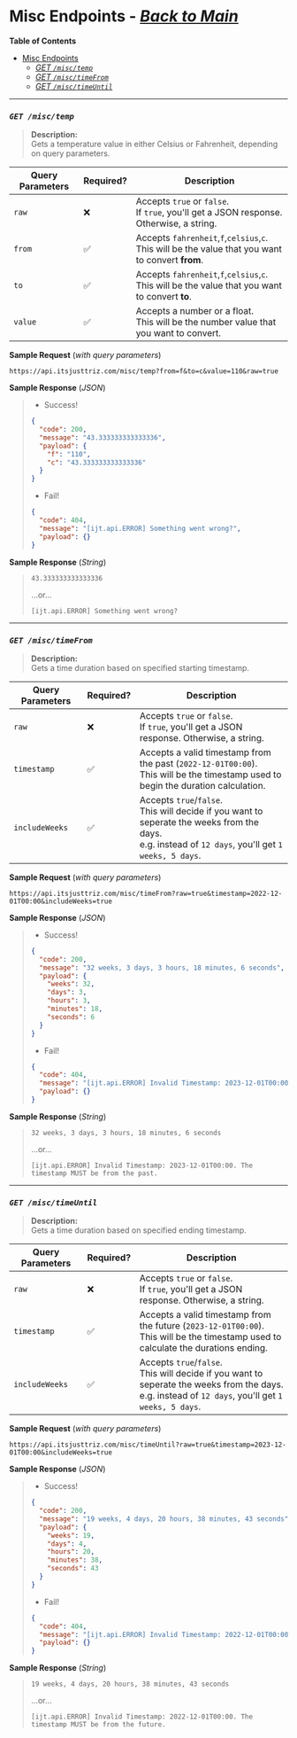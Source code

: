 # Misc Endpoints - [_Back to Main_](index.md)

**Table of Contents**
- [Misc Endpoints](#misc-endpoints)
  - [*GET `/misc/temp`*](get-misctemp)
  - [*GET `/misc/timeFrom`*](get-misctimeFrom)
  - [*GET `/misc/timeUntil`*](get-misctimeUntil)

---
### *`GET /misc/temp`*
> **Description:**  
> Gets a temperature value in either Celsius or Fahrenheit, depending on query parameters.

| Query Parameters | Required? | Description |
|-|-|-|
| `raw` | :x: | Accepts `true` or `false`.<br/> If `true`, you'll get a JSON response. Otherwise, a string.|
| `from` | ✅ | Accepts `fahrenheit`,`f`,`celsius`,`c`.<br/>This will be the value that you want to convert **from**.
| `to` | ✅ | Accepts `fahrenheit`,`f`,`celsius`,`c`.<br/>This will be the value that you want to convert **to**.
| `value` | ✅ | Accepts a number or a float.<br/>This will be the number value that you want to convert.

**Sample Request** (_with query parameters_)
```
https://api.itsjusttriz.com/misc/temp?from=f&to=c&value=110&raw=true
```

**Sample Response** (*JSON*)
> - Success!
> ```json
> {
>   "code": 200,
>   "message": "43.333333333333336",
>   "payload": {
>     "f": "110",
>     "c": "43.333333333333336"
>   }
> }
> ```
> - Fail!
> ```json
> {
>   "code": 404,
>   "message": "[ijt.api.ERROR] Something went wrong?",
>   "payload": {}
> }
> ```
**Sample Response** (*String*)
> ```
> 43.333333333333336
> ```
> ...or...
> ```
> [ijt.api.ERROR] Something went wrong?
> ```

---

### *`GET /misc/timeFrom`*
> **Description:**  
> Gets a time duration based on specified starting timestamp.

| Query Parameters | Required? | Description |
|-|-|-|
| `raw` | :x: | Accepts `true` or `false`.<br/> If `true`, you'll get a JSON response. Otherwise, a string.|
| `timestamp` | ✅ | Accepts a valid timestamp from the past (`2022-12-01T00:00`).<br/>This will be the timestamp used to begin the duration calculation.
| `includeWeeks` | ✅ | Accepts `true`/`false`.<br/>This will decide if you want to seperate the weeks from the days.<br/>e.g. instead of `12 days`, you'll get `1 weeks, 5 days`.

**Sample Request** (_with query parameters_)
```
https://api.itsjusttriz.com/misc/timeFrom?raw=true&timestamp=2022-12-01T00:00&includeWeeks=true
```

**Sample Response** (*JSON*)
> - Success!
> ```json
> {
>   "code": 200,
>   "message": "32 weeks, 3 days, 3 hours, 18 minutes, 6 seconds",
>   "payload": {
>     "weeks": 32,
>     "days": 3,
>     "hours": 3,
>     "minutes": 18,
>     "seconds": 6
>   }
> }
> ```
> - Fail!
> ```json
> {
>   "code": 404,
>   "message": "[ijt.api.ERROR] Invalid Timestamp: 2023-12-01T00:00. The timestamp MUST be from the past.",
>   "payload": {}
> }
> ```
**Sample Response** (*String*)
> ```
> 32 weeks, 3 days, 3 hours, 18 minutes, 6 seconds
> ```
> ...or...
> ```
> [ijt.api.ERROR] Invalid Timestamp: 2023-12-01T00:00. The timestamp MUST be from the past.
> ```

---

### *`GET /misc/timeUntil`*
> **Description:**  
> Gets a time duration based on specified ending timestamp.

| Query Parameters | Required? | Description |
|-|-|-|
| `raw` | :x: | Accepts `true` or `false`.<br/> If `true`, you'll get a JSON response. Otherwise, a string.|
| `timestamp` | ✅ | Accepts a valid timestamp from the future (`2023-12-01T00:00`).<br/>This will be the timestamp used to calculate the durations ending.
| `includeWeeks` | ✅ | Accepts `true`/`false`.<br/>This will decide if you want to seperate the weeks from the days.<br/>e.g. instead of `12 days`, you'll get `1 weeks, 5 days`.

**Sample Request** (_with query parameters_)
```
https://api.itsjusttriz.com/misc/timeUntil?raw=true&timestamp=2023-12-01T00:00&includeWeeks=true
```

**Sample Response** (*JSON*)
> - Success!
> ```json
> {
>   "code": 200,
>   "message": "19 weeks, 4 days, 20 hours, 38 minutes, 43 seconds",
>   "payload": {
>     "weeks": 19,
>     "days": 4,
>     "hours": 20,
>     "minutes": 38,
>     "seconds": 43
>   }
> }
> ```
> - Fail!
> ```json
> {
>   "code": 404,
>   "message": "[ijt.api.ERROR] Invalid Timestamp: 2022-12-01T00:00. The timestamp MUST be from the future.",
>   "payload": {}
> }
> ```
**Sample Response** (*String*)
> ```
> 19 weeks, 4 days, 20 hours, 38 minutes, 43 seconds
> ```
> ...or...
> ```
> [ijt.api.ERROR] Invalid Timestamp: 2022-12-01T00:00. The timestamp MUST be from the future.
> ```
